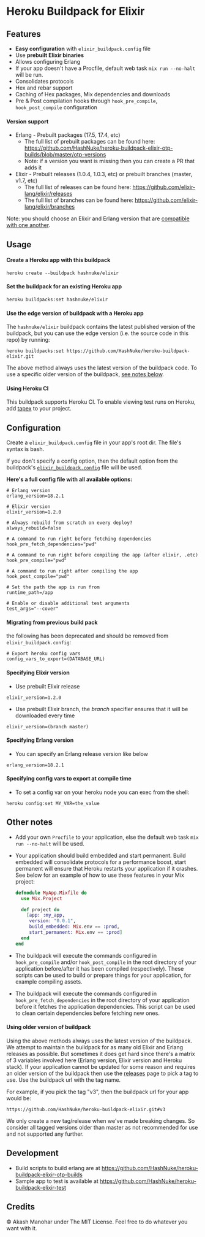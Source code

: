 # Heroku Buildpack for Elixir

## Features

* **Easy configuration** with `elixir_buildpack.config` file
* Use **prebuilt Elixir binaries**
* Allows configuring Erlang
* If your app doesn't have a Procfile, default web task `mix run --no-halt` will be run.
* Consolidates protocols
* Hex and rebar support
* Caching of Hex packages, Mix dependencies and downloads
* Pre & Post compilation hooks through `hook_pre_compile`, `hook_post_compile` configuration


#### Version support

* Erlang - Prebuilt packages (17.5, 17.4, etc)
  * The full list of prebuilt packages can be found here: https://github.com/HashNuke/heroku-buildpack-elixir-otp-builds/blob/master/otp-versions
  * Note: if a version you want is missing then you can create a PR that adds it
* Elixir - Prebuilt releases (1.0.4, 1.0.3, etc) or prebuilt branches (master, v1.7, etc)
  * The full list of releases can be found here: https://github.com/elixir-lang/elixir/releases
  * The full list of branches can be found here: https://github.com/elixir-lang/elixir/branches

Note: you should choose an Elixir and Erlang version that are [compatible with one another](https://hexdocs.pm/elixir/compatibility-and-deprecations.html#compatibility-between-elixir-and-erlang-otp).


## Usage

#### Create a Heroku app with this buildpack

```
heroku create --buildpack hashnuke/elixir
```

#### Set the buildpack for an existing Heroku app

```
heroku buildpacks:set hashnuke/elixir
```

#### Use the edge version of buildpack with a Heroku app

The `hashnuke/elixir` buildpack contains the latest published version of
the buildpack, but you can use the edge version (i.e. the source code in this repo) by running:

```
heroku buildpacks:set https://github.com/HashNuke/heroku-buildpack-elixir.git
```

The above method always uses the latest version of the buildpack code. To use a specific older version of the buildpack, [see notes below](#using-older-version-of-buildpack).

#### Using Heroku CI

This buildpack supports Heroku CI. To enable viewing test runs on Heroku, add [tapex](https://github.com/joshwlewis/tapex) to your project.

## Configuration

Create a `elixir_buildpack.config` file in your app's root dir. The file's syntax is bash.

If you don't specify a config option, then the default option from the buildpack's [`elixir_buildpack.config`](https://github.com/HashNuke/heroku-buildpack-elixir/blob/master/elixir_buildpack.config) file will be used.


__Here's a full config file with all available options:__

```
# Erlang version
erlang_version=18.2.1

# Elixir version
elixir_version=1.2.0

# Always rebuild from scratch on every deploy?
always_rebuild=false

# A command to run right before fetching dependencies
hook_pre_fetch_dependencies="pwd"

# A command to run right before compiling the app (after elixir, .etc)
hook_pre_compile="pwd"

# A command to run right after compiling the app
hook_post_compile="pwd"

# Set the path the app is run from
runtime_path=/app

# Enable or disable additional test arguments
test_args="--cover"
```


#### Migrating from previous build pack
the following has been deprecated and should be removed from `elixir_buildpack.config`:
```
# Export heroku config vars
config_vars_to_export=(DATABASE_URL)
```

#### Specifying Elixir version

* Use prebuilt Elixir release

```
elixir_version=1.2.0
```

* Use prebuilt Elixir branch, the *branch* specifier ensures that it will be downloaded every time

```
elixir_version=(branch master)
```

#### Specifying Erlang version

* You can specify an Erlang release version like below

```
erlang_version=18.2.1
```

#### Specifying config vars to export at compile time

* To set a config var on your heroku node you can exec from the shell:

```
heroku config:set MY_VAR=the_value
```

## Other notes

* Add your own `Procfile` to your application, else the default web task `mix run --no-halt` will be used.

* Your application should build embedded and start permanent. Build embedded will consolidate protocols for a performance boost, start permanent will ensure that Heroku restarts your application if it crashes. See below for an example of how to use these features in your Mix project:

  ```elixir
  defmodule MyApp.Mixfile do
    use Mix.Project

    def project do
      [app: :my_app,
       version: "0.0.1",
       build_embedded: Mix.env == :prod,
       start_permanent: Mix.env == :prod]
    end
  end
  ```

* The buildpack will execute the commands configured in `hook_pre_compile` and/or `hook_post_compile` in the root directory of your application before/after it has been compiled (respectively). These scripts can be used to build or prepare things for your application, for example compiling assets.
* The buildpack will execute the commands configured in `hook_pre_fetch_dependencies` in the root directory of your application before it fetches the application dependencies. This script can be used to clean certain dependencies before fetching new ones.


#### Using older version of buildpack

Using the above methods always uses the latest version of the buildpack. We attempt to maintain the buildpack for as many old Elixir and Erlang releases as possible. But sometimes it does get hard since there's a matrix of 3 variables involved here (Erlang version, Elixir version and Heroku stack). If your application cannot be updated for some reason and requires an older version of the buildpack then use the [releases](https://github.com/HashNuke/heroku-buildpack-elixir/releases) page to pick a tag to use. Use the buildpack url with the tag name.

For example, if you pick the tag "v3", then the buildpack url for your app would be:

```
https://github.com/HashNuke/heroku-buildpack-elixir.git#v3
```

We only create a new tag/release when we've made breaking changes. So consider all tagged versions older than master as not recommended for use and not supported any further.

## Development

* Build scripts to build erlang are at <https://github.com/HashNuke/heroku-buildpack-elixir-otp-builds>
* Sample app to test is available at <https://github.com/HashNuke/heroku-buildpack-elixir-test>


## Credits

&copy; Akash Manohar under The MIT License. Feel free to do whatever you want with it.

